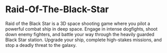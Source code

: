 # Raid-Of-The-Black-Star
Raid of the Black Star is a 3D space shooting game where you pilot a powerful combat ship in deep space. Engage in intense dogfights, shoot down enemy fighters, and battle your way through the heavily guarded Black Star station. Upgrade your ship, complete high-stakes missions, and stop a deadly threat to the galaxy.
